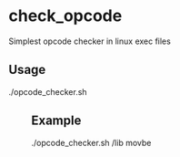 # check_opcode
Simplest opcode checker in linux exec files

## Usage
./opcode_checker.sh <dir> <opcode>
  
## Example
./opcode_checker.sh /lib movbe
